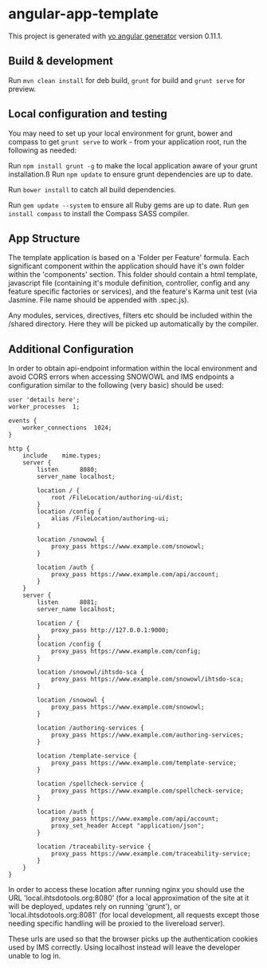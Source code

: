# angular-app-template

This project is generated with [yo angular generator](https://github.com/yeoman/generator-angular)
version 0.11.1.

## Build & development

Run `mvn clean install` for deb build,  `grunt` for build and `grunt serve` for preview.

## Local configuration and testing

You may need to set up your local environment for grunt, bower and compass to get `grunt serve` to work - from your application root, run the following as needed:

Run `npm install grunt -g` to make the local application aware of your grunt installation.ß
Run `npm update` to ensure grunt dependencies are up to date.

Run `bower install` to catch all build dependencies.

Run `gem update --system` to ensure all Ruby gems are up to date.
Run `gem install compass` to install the Compass SASS compiler.

## App Structure

The template application is based on a 'Folder per Feature' formula. Each significant component within the application should have it's own folder within the 'components' section. This folder should contain a html template, javascript file (containing it's module definition, controller, config and any feature specific factories or services), and the feature's Karma unit test (via Jasmine. File name should be appended with .spec.js). 

Any modules, services, directives, filters etc should be included within the /shared directory. Here they will be picked up automatically by the compiler. 

## Additional Configuration


In order to obtain api-endpoint information within the local environment and avoid CORS errors when accessing SNOWOWL and IMS endpoints a configuration similar to the following (very basic) should be used: 

```
user 'details here';
worker_processes  1;

events {
    worker_connections  1024;
}

http {
	include    mime.types;
    server {
		listen		8080;
		server_name	localhost;

		location / {
			root /FileLocation/authoring-ui/dist;
		}
        location /config {
			alias /FileLocation/authoring-ui;
		}

		location /snowowl {
			proxy_pass https://www.example.com/snowowl;
		}

        location /auth {
			proxy_pass https://www.example.com/api/account;
		}
	}
	server {
        listen      8081;
        server_name localhost;

        location / {
            proxy_pass http://127.0.0.1:9000;
        }
        location /config {
            proxy_pass https://www.example.com/config;
        }

        location /snowowl/ihtsdo-sca {
            proxy_pass https://www.example.com/snowowl/ihtsdo-sca;
        }

        location /snowowl {
            proxy_pass https://www.example.com/snowowl;
        }

        location /authoring-services {
            proxy_pass https://www.example.com/authoring-services;
        }

        location /template-service {
            proxy_pass https://www.example.com/template-service;
        }

        location /spellcheck-service {
            proxy_pass https://www.example.com/spellcheck-service;
        }

        location /auth {
            proxy_pass https://www.example.com/api/account;
            proxy_set_header Accept "application/json";
        }

        location /traceability-service {
            proxy_pass https://www.example.com/traceability-service;
        }
    }
}
```
In order to access these location after running nginx you should use the URL 'local.ihtsdotools.org:8080' (for a local approximation of the site at it will be deployed, updates rely on running 'grunt'), or 'local.ihtsdotools.org:8081' (for local development, all requests except those needing specific handling will be proxied to the livereload server). 

These urls are used so that the browser picks up the authentication cookies used by IMS correctly. Using localhost instead will leave the developer unable to log in. 
